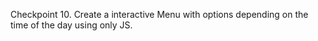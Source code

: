 Checkpoint 10. Create a interactive Menu with options depending on the time of the day using only JS.
